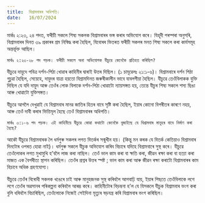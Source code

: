 ```yaml
---
title:  বিশ্ৰামবাৰৰ অধিপতি।
date:   16/07/2024
---
```


মাৰ্কঃ ২:২৩, ২৪ পদত, ফৰীচী সকলে শিষ্য সকলক বিশ্ৰামবাৰৰ ভঙ্গ কৰাৰ অভিযোগ কৰে। যিহূদী পৰম্পৰা অনুসৰি, বিশ্ৰামবাৰৰ দিনত ৩৯ প্ৰকাৰৰ শ্ৰম নিষিদ্ধ কৰা হৈছিল, যিবোৰৰ ভিতৰত ফৰীচী সকলৰ মনত শিষ্য সকলে কৰা কাৰ্যসমূহ অন্তৰ্ভূক্ত আছিল।

`মাৰ্কঃ ২:২৩-২৮ পদ পড়ক। ফৰীচী সকলে অনা অভিযোগক যীচুৱে কেনেকৈ প্ৰতিহত কৰিছিল?`

যীচুৱে দায়ুদে পবিত্ৰ দৰ্শন-পিঠা খোৱাৰ কাহিনীৰ দ্বাৰাই উত্তৰ দিছিল। (১ চামূৱেলঃ ২১:১-৬)। বিশ্ৰামবাৰে দৰ্শন পিঠা গুচুৱা হৈছিল, সেয়েহে, দায়ুদৰ যাত্ৰা হয়তো বিশ্ৰামদিনত জৰুৰীকালীন ভাবে যাবলগীয়া হৈছিল। যীচুৱে তেওঁবিলাকক যুক্তি দিছিল যে যদি দায়ুদ আৰু তেওঁৰ লোক বিলাকে দৰ্শন-পিঠা খোৱাটো ন্যায়সঙ্গত হয়, তেন্তে যীচুৰ শিষ্য সকলে শস্য ছিঙা আৰু খোৱাটো যুক্তিসঙ্গত।

যীচুৱে আগলৈ দেখুৱাই যে বিশ্ৰামবাৰ মানৱ জাতিৰ হিতৰ বাবে সৃষ্টি কৰা হৈছিল, ইয়াৰ কোনো বিপৰীতৰ কাৰণে নহয়, আৰু তেওঁ দাবী কৰাৰ ভিত্তিমূল হৈছে তেওঁ বিশ্ৰামবাৰৰ অধিপতি।

`মাৰ্কঃ ৩:১-৬ পদ পড়ক। এই কাহিনীয়ে যীচুৱে কোৱা কথাটো কেনেকৈ বুজাইছে যে বিশ্ৰামবাৰ মানুহৰ বাবে নিৰ্মাণ কৰা হৈছে?`

আকৌ যীচুৱে বিশ্ৰামবাৰক লৈ ধৰ্মগুৰু সকলৰ লগত বিতৰ্কৰ সন্মুখীন হয়। (কিন্তু মন কৰক যে বিতৰ্ক কেতিয়াও বিশ্ৰামবাৰ দিনটোৰ ওপৰত হোৱা নাই)। ধৰ্মগুৰু সকলে যীচুক অভিযোগ কৰিব বিচাৰে যদিহে বিশ্ৰামবাৰে সুস্থ কৰে। যীচুৱে তেওঁলোকৰ লগত মুখামুখি হ’বলৈ লাজ কৰা নাছিল। তেওঁ ভাল কাম কৰা বা ক্ষতি কৰা, জীৱন ৰক্ষা কৰা বা হত্যা কৰা মাজত এক বৈপৰীত্য স্থাপন কৰিছিল। তেওঁৰ প্ৰশ্নৰ উত্তৰ স্পষ্ট ; ভাল কাম কৰা আৰু জীৱন ৰক্ষা কৰাটো বিশ্ৰামবাৰৰ কাম হিচাবে অধিক গ্ৰহণযোগ্য।

যীচুৱে তেওঁৰ বিৰোধী সকলক খঙেৰে চাই আৰু মানুহজনক সুস্থ কৰিবলৈ আগবাঢ়ি যায়, ইয়াৰ পিছতে তেওঁবিলাকে লগে লগে তেওঁৰ অৱসানৰ পৰিকল্পনা কৰিবলৈ আৰম্ভ কৰে। কাহিনীটোৰ বিড়ম্বনা হ’ল যে যিসকলে যীচুক বিশ্ৰামবাৰ ভংগ কৰা বুলি ধৰিবলৈ বিচাৰিছিল, তেওঁলোকে নিজেই সেইদিনা মৃত্যুৰ ষড়যন্ত্ৰ কৰি বিশ্ৰামবাৰ ভংগ কৰিছিল।